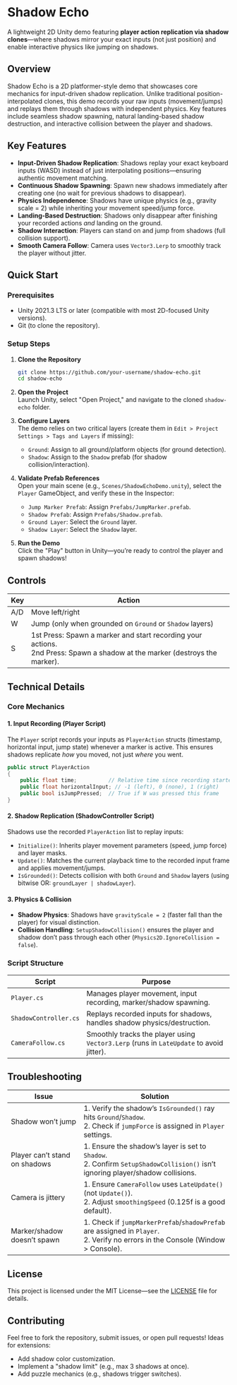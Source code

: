# Shadow Echo
A lightweight 2D Unity demo featuring **player action replication via shadow clones**—where shadows mirror your exact inputs (not just position) and enable interactive physics like jumping on shadows.


## Overview
Shadow Echo is a 2D platformer-style demo that showcases core mechanics for input-driven shadow replication. Unlike traditional position-interpolated clones, this demo records your raw inputs (movement/jumps) and replays them through shadows with independent physics. Key features include seamless shadow spawning, natural landing-based shadow destruction, and interactive collision between the player and shadows.


## Key Features
- **Input-Driven Shadow Replication**: Shadows replay your exact keyboard inputs (WASD) instead of just interpolating positions—ensuring authentic movement matching.
- **Continuous Shadow Spawning**: Spawn new shadows immediately after creating one (no wait for previous shadows to disappear).
- **Physics Independence**: Shadows have unique physics (e.g., gravity scale = 2) while inheriting your movement speed/jump force.
- **Landing-Based Destruction**: Shadows only disappear after finishing your recorded actions *and* landing on the ground.
- **Shadow Interaction**: Players can stand on and jump from shadows (full collision support).
- **Smooth Camera Follow**: Camera uses `Vector3.Lerp` to smoothly track the player without jitter.


## Quick Start
### Prerequisites
- Unity 2021.3 LTS or later (compatible with most 2D-focused Unity versions).
- Git (to clone the repository).

### Setup Steps
1. **Clone the Repository**  
   ```bash
   git clone https://github.com/your-username/shadow-echo.git
   cd shadow-echo
   ```

2. **Open the Project**  
   Launch Unity, select "Open Project," and navigate to the cloned `shadow-echo` folder.

3. **Configure Layers**  
   The demo relies on two critical layers (create them in `Edit > Project Settings > Tags and Layers` if missing):
   - `Ground`: Assign to all ground/platform objects (for ground detection).
   - `Shadow`: Assign to the `Shadow` prefab (for shadow collision/interaction).

4. **Validate Prefab References**  
   Open your main scene (e.g., `Scenes/ShadowEchoDemo.unity`), select the `Player` GameObject, and verify these in the Inspector:
   - `Jump Marker Prefab`: Assign `Prefabs/JumpMarker.prefab`.
   - `Shadow Prefab`: Assign `Prefabs/Shadow.prefab`.
   - `Ground Layer`: Select the `Ground` layer.
   - `Shadow Layer`: Select the `Shadow` layer.

5. **Run the Demo**  
   Click the "Play" button in Unity—you’re ready to control the player and spawn shadows!


## Controls
| Key   | Action                                                                 |
|-------|-----------------------------------------------------------------------|
| A/D   | Move left/right                                                       |
| W     | Jump (only when grounded on `Ground` or `Shadow` layers)              |
| S     | 1st Press: Spawn a marker and start recording your actions.<br>2nd Press: Spawn a shadow at the marker (destroys the marker). |


## Technical Details
### Core Mechanics
#### 1. Input Recording (Player Script)
The `Player` script records your inputs as `PlayerAction` structs (timestamp, horizontal input, jump state) whenever a marker is active. This ensures shadows replicate *how* you moved, not just *where* you went.

```csharp
public struct PlayerAction
{
    public float time;          // Relative time since recording started
    public float horizontalInput; // -1 (left), 0 (none), 1 (right)
    public bool isJumpPressed;  // True if W was pressed this frame
}
```

#### 2. Shadow Replication (ShadowController Script)
Shadows use the recorded `PlayerAction` list to replay inputs:
- `Initialize()`: Inherits player movement parameters (speed, jump force) and layer masks.
- `Update()`: Matches the current playback time to the recorded input frame and applies movement/jumps.
- `IsGrounded()`: Detects collision with both `Ground` and `Shadow` layers (using bitwise OR: `groundLayer | shadowLayer`).

#### 3. Physics & Collision
- **Shadow Physics**: Shadows have `gravityScale = 2` (faster fall than the player) for visual distinction.
- **Collision Handling**: `SetupShadowCollision()` ensures the player and shadow don’t pass through each other (`Physics2D.IgnoreCollision = false`).


### Script Structure
| Script               | Purpose                                                                 |
|----------------------|-------------------------------------------------------------------------|
| `Player.cs`          | Manages player movement, input recording, marker/shadow spawning.      |
| `ShadowController.cs`| Replays recorded inputs for shadows, handles shadow physics/destruction.|
| `CameraFollow.cs`    | Smoothly tracks the player using `Vector3.Lerp` (runs in `LateUpdate` to avoid jitter). |


## Troubleshooting
| Issue                                  | Solution                                                                 |
|----------------------------------------|--------------------------------------------------------------------------|
| Shadow won’t jump                      | 1. Verify the shadow’s `IsGrounded()` ray hits `Ground`/`Shadow`.<br>2. Check if `jumpForce` is assigned in `Player` settings. |
| Player can’t stand on shadows          | 1. Ensure the shadow’s layer is set to `Shadow`.<br>2. Confirm `SetupShadowCollision()` isn’t ignoring player/shadow collisions. |
| Camera is jittery                      | 1. Ensure `CameraFollow` uses `LateUpdate()` (not `Update()`).<br>2. Adjust `smoothingSpeed` (0.125f is a good default). |
| Marker/shadow doesn’t spawn            | 1. Check if `jumpMarkerPrefab`/`shadowPrefab` are assigned in `Player`.<br>2. Verify no errors in the Console (Window > Console). |


## License
This project is licensed under the MIT License—see the [LICENSE](LICENSE) file for details.


## Contributing
Feel free to fork the repository, submit issues, or open pull requests! Ideas for extensions:
- Add shadow color customization.
- Implement a "shadow limit" (e.g., max 3 shadows at once).
- Add puzzle mechanics (e.g., shadows trigger switches).
